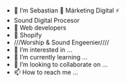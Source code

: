 - 👋 I’m Sebastian  🚀 Márketing Digital ⚡
-  Sound Digital Procesor
- 📢 Web developers 
- 🛒 Shopify
- ///Worship & Sound Engeenier////
- 👀 I’m interested in ...
- 🌱 I’m currently learning ...
- 💞️ I’m looking to collaborate on ...
- 📫 How to reach me ...

<!---
SebastianMellado/SebastianMellado is a ✨ special ✨ repository because its `README.md` (this file) appears on your GitHub profile.
You can click the Preview link to take a look at your changes.
--->
